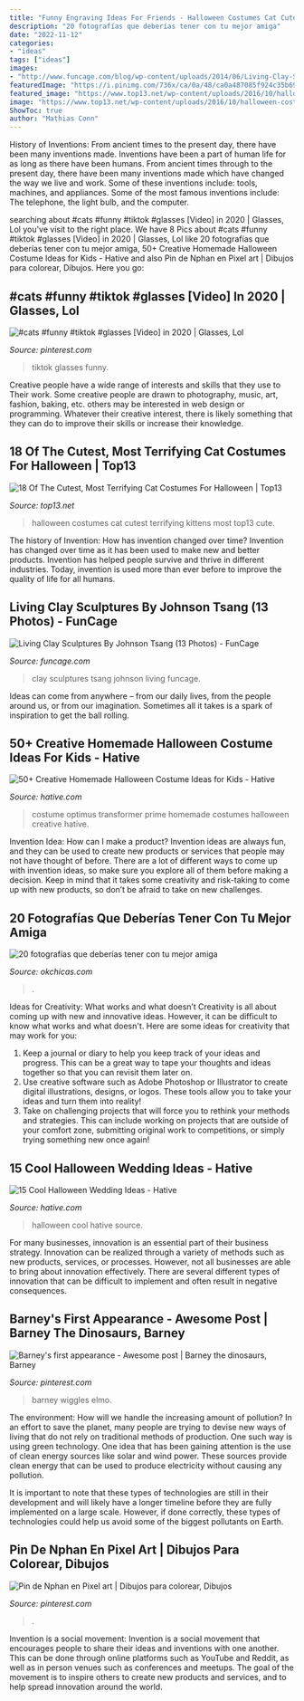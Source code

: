 ```yaml
---
title: "Funny Engraving Ideas For Friends - Halloween Costumes Cat Cutest Terrifying Kittens Most Top13 Cute"
description: "20 fotografías que deberías tener con tu mejor amiga"
date: "2022-11-12"
categories:
- "ideas"
tags: ["ideas"]
images:
- "http://www.funcage.com/blog/wp-content/uploads/2014/06/Living-Clay-Sculptures-By-Johnson-Tsang-003-550x828.jpg"
featuredImage: "https://i.pinimg.com/736x/ca/0a/48/ca0a487085f924c35b6975783772b4b3.jpg"
featured_image: "https://www.top13.net/wp-content/uploads/2016/10/halloween-costumes-kittens-12.jpg"
image: "https://www.top13.net/wp-content/uploads/2016/10/halloween-costumes-kittens-12.jpg"
ShowToc: true
author: "Mathias Conn"
---
```



History of Inventions: From ancient times to the present day, there have been many inventions made.
Inventions have been a part of human life for as long as there have been humans. From ancient times through to the present day, there have been many inventions made which have changed the way we live and work. Some of these inventions include: tools, machines, and appliances. Some of the most famous inventions include: The telephone, the light bulb, and the computer.

	

		
searching about #cats #funny #tiktok #glasses [Video] in 2020 | Glasses, Lol you've visit to the right place. We have 8 Pics about #cats #funny #tiktok #glasses [Video] in 2020 | Glasses, Lol like 20 fotografías que deberías tener con tu mejor amiga, 50+ Creative Homemade Halloween Costume Ideas for Kids - Hative and also Pin de Nphan en Pixel art | Dibujos para colorear, Dibujos. Here you go:
		
    
## #cats #funny #tiktok #glasses [Video] In 2020 | Glasses, Lol

<img loading=lazy src="https://i.pinimg.com/736x/70/02/ac/7002acfec2e6dedefa0505d0d6cc4661.jpg" onerror="this.onerror=null;this.src='https://tse3.mm.bing.net/th?id=OIP.SeHe3aZrtB0YqiC82QsQHgHaNK&amp;pid=15.1';" alt="#cats #funny #tiktok #glasses [Video] in 2020 | Glasses, Lol">

_Source: pinterest.com_

>tiktok glasses funny. 

	

Creative people have a wide range of interests and skills that they use to Their work. Some creative people are drawn to photography, music, art, fashion, baking, etc. others may be interested in web design or programming. Whatever their creative interest, there is likely something that they can do to improve their skills or increase their knowledge.

    
## 18 Of The Cutest, Most Terrifying Cat Costumes For Halloween | Top13

<img loading=lazy src="https://www.top13.net/wp-content/uploads/2016/10/halloween-costumes-kittens-12.jpg" onerror="this.onerror=null;this.src='https://tse4.mm.bing.net/th?id=OIP.YBoVEGpSENYzNvYbxcxOMwHaKX&amp;pid=15.1';" alt="18 Of The Cutest, Most Terrifying Cat Costumes For Halloween | Top13">

_Source: top13.net_

>halloween costumes cat cutest terrifying kittens most top13 cute. 

	

The history of Invention: How has invention changed over time?
Invention has changed over time as it has been used to make new and better products. Invention has helped people survive and thrive in different industries. Today, invention is used more than ever before to improve the quality of life for all humans.

    
## Living Clay Sculptures By Johnson Tsang (13 Photos) - FunCage

<img loading=lazy src="http://www.funcage.com/blog/wp-content/uploads/2014/06/Living-Clay-Sculptures-By-Johnson-Tsang-003-550x828.jpg" onerror="this.onerror=null;this.src='https://tse1.mm.bing.net/th?id=OIP.lo3MZyiaCnjkzw3S3JlcqgHaLJ&amp;pid=15.1';" alt="Living Clay Sculptures By Johnson Tsang (13 Photos) - FunCage">

_Source: funcage.com_

>clay sculptures tsang johnson living funcage. 

	

Ideas can come from anywhere – from our daily lives, from the people around us, or from our imagination. Sometimes all it takes is a spark of inspiration to get the ball rolling.

    
## 50+ Creative Homemade Halloween Costume Ideas For Kids - Hative

<img loading=lazy src="https://hative.com/wp-content/uploads/2014/03/costumes-for-kids/6-optimus-prime-transformer.jpg" onerror="this.onerror=null;this.src='https://tse3.mm.bing.net/th?id=OIP.WQav_ShpHPboZv4zDvmz4wHaJ4&amp;pid=15.1';" alt="50+ Creative Homemade Halloween Costume Ideas for Kids - Hative">

_Source: hative.com_

>costume optimus transformer prime homemade costumes halloween creative hative. 

	

Invention Idea: How can I make a product?
Invention ideas are always fun, and they can be used to create new products or services that people may not have thought of before. There are a lot of different ways to come up with invention ideas, so make sure you explore all of them before making a decision. Keep in mind that it takes some creativity and risk-taking to come up with new products, so don’t be afraid to take on new challenges.

    
## 20 Fotografías Que Deberías Tener Con Tu Mejor Amiga

<img loading=lazy src="https://www.okchicas.com/wp-content/uploads/2016/01/23-fotos-que-debes-hacer-con-tu-mejor-amiga-10.jpg" onerror="this.onerror=null;this.src='https://tse4.mm.bing.net/th?id=OIP.r5WVjVcmYkqd3SWikGgkhAHaLH&amp;pid=15.1';" alt="20 fotografías que deberías tener con tu mejor amiga">

_Source: okchicas.com_

>. 

	

Ideas for Creativity: What works and what doesn’t
Creativity is all about coming up with new and innovative ideas. However, it can be difficult to know what works and what doesn't. Here are some ideas for creativity that may work for you: 
1. Keep a journal or diary to help you keep track of your ideas and progress. This can be a great way to tape your thoughts and ideas together so that you can revisit them later on. 
2. Use creative software such as Adobe Photoshop or Illustrator to create digital illustrations, designs, or logos. These tools allow you to take your ideas and turn them into reality! 
3. Take on challenging projects that will force you to rethink your methods and strategies. This can include working on projects that are outside of your comfort zone, submitting original work to competitions, or simply trying something new once again! 

    
## 15 Cool Halloween Wedding Ideas - Hative

<img loading=lazy src="https://hative.com/wp-content/uploads/2014/10/halloween-wedding-ideas/3-cool-halloween-wedding-ideas.jpg" onerror="this.onerror=null;this.src='https://tse2.mm.bing.net/th?id=OIP.RzeSkJ7VHY66-xZziImgiQHaJ3&amp;pid=15.1';" alt="15 Cool Halloween Wedding Ideas - Hative">

_Source: hative.com_

>halloween cool hative source. 

	

For many businesses, innovation is an essential part of their business strategy. Innovation can be realized through a variety of methods such as new products, services, or processes. However, not all businesses are able to bring about innovation effectively. There are several different types of innovation that can be difficult to implement and often result in negative consequences.

    
## Barney&#039;s First Appearance - Awesome Post | Barney The Dinosaurs, Barney

<img loading=lazy src="https://i.pinimg.com/736x/ca/0a/48/ca0a487085f924c35b6975783772b4b3.jpg" onerror="this.onerror=null;this.src='https://tse1.mm.bing.net/th?id=OIP.tScSdkfrG124tBtgaKpoXAHaLH&amp;pid=15.1';" alt="Barney&#039;s first appearance - Awesome post | Barney the dinosaurs, Barney">

_Source: pinterest.com_

>barney wiggles elmo. 

	

The environment: How will we handle the increasing amount of pollution?
In an effort to save the planet, many people are trying to devise new ways of living that do not rely on traditional methods of production. One such way is using green technology. 
One idea that has been gaining attention is the use of clean energy sources like solar and wind power. These sources provide clean energy that can be used to produce electricity without causing any pollution. 

It is important to note that these types of technologies are still in their development and will likely have a longer timeline before they are fully implemented on a large scale. However, if done correctly, these types of technologies could help us avoid some of the biggest pollutants on Earth.

    
## Pin De Nphan En Pixel Art | Dibujos Para Colorear, Dibujos

<img loading=lazy src="https://i.pinimg.com/736x/90/c9/6c/90c96c9ed956bc43c279c18aa3d85776.jpg" onerror="this.onerror=null;this.src='https://tse4.mm.bing.net/th?id=OIP.Q4UfYO79NHmgWbhGHk4OEAHaJ3&amp;pid=15.1';" alt="Pin de Nphan en Pixel art | Dibujos para colorear, Dibujos">

_Source: pinterest.com_

>. 

	

Invention is a social movement:
Invention is a social movement that encourages people to share their ideas and inventions with one another. This can be done through online platforms such as YouTube and Reddit, as well as in person venues such as conferences and meetups. The goal of the movement is to inspire others to create new products and services, and to help spread innovation around the world.

